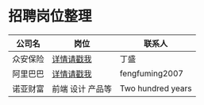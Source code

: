 # 招聘岗位整理


|  公司名 |  岗位 |  联系人 |
| --- | --- | --- |
| 众安保险 | [详情请戳我](https://app.mokahr.com/recommendation-apply/zhongan#/?anchorName=000&_k=oiq92t)| 丁盛 |
| 阿里巴巴 | [详情请戳我](https://job.alibaba.com/zhaopin/position_detail.htm?trace=qrcode_share&positionCode=GP053720) | fengfuming2007|
|诺亚财富|前端 设计 产品等| Two hundred years|


